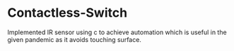 # Contactless-Switch
Implemented IR sensor using c to achieve automation which is useful in the given pandemic as it avoids touching surface. 
